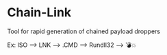 # Chain-Link
Tool for rapid generation of chained payload droppers

Ex:
ISO --> LNK --> .CMD --> Rundll32 --> 💣💥
